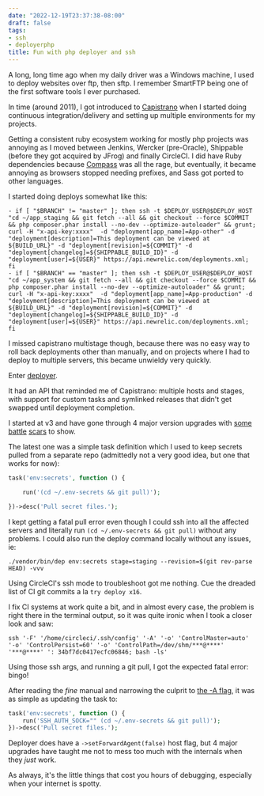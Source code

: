 ```yaml
---
date: "2022-12-19T23:37:38-08:00"
draft: false
tags:
- ssh
- deployerphp
title: Fun with php deployer and ssh
---
```



A long, long time ago when my daily driver was a Windows machine,
I used to deploy websites over ftp, then sftp. I remember SmartFTP being one of the first
software tools I ever purchased.

In time (around 2011), I got introduced to [Capistrano](https://capistranorb.com/) when I started doing continuous integration/delivery and setting up multiple environments for my projects.

Getting a consistent ruby ecosystem working for mostly php projects was annoying as I moved between Jenkins, Wercker (pre-Oracle), Shippable (before they got acquired by JFrog) and finally CircleCI. I did have Ruby dependencies because [Compass](https://github.com/Compass/compass) was all the rage, but eventually, it became annoying as browsers stopped needing prefixes, and Sass got ported to other languages.

I started doing deploys somewhat like this:

```shell
- if [ "$BRANCH" != "master" ]; then ssh -t $DEPLOY_USER@$DEPLOY_HOST "cd ~/app_staging && git fetch --all && git checkout --force $COMMIT && php composer.phar install --no-dev --optimize-autoloader" && grunt; curl -H "x-api-key:xxxx"  -d "deployment[app_name]=App-other" -d "deployment[description]=This deployment can be viewed at ${BUILD_URL}" -d "deployment[revision]=${COMMIT}" -d "deployment[changelog]=${SHIPPABLE_BUILD_ID}" -d "deployment[user]=${USER}" https://api.newrelic.com/deployments.xml; fi
- if [ "$BRANCH" == "master" ]; then ssh -t $DEPLOY_USER@$DEPLOY_HOST "cd ~/app_system && git fetch --all && git checkout --force $COMMIT && php composer.phar install --no-dev --optimize-autoloader" && grunt; curl -H "x-api-key:xxxx"  -d "deployment[app_name]=App-production" -d "deployment[description]=This deployment can be viewed at ${BUILD_URL}" -d "deployment[revision]=${COMMIT}" -d "deployment[changelog]=${SHIPPABLE_BUILD_ID}" -d "deployment[user]=${USER}" https://api.newrelic.com/deployments.xml; fi

```

I missed capistrano multistage though, because there was no easy way to roll back deployments other than manually, and on projects where I had to deploy to multiple servers, this became unwieldy very quickly.

Enter [deployer](https://deployer.org).

It had an API that reminded me of Capistrano: multiple hosts and stages, with support for custom tasks and symlinked releases that didn't get swapped until deployment completion.

I started at v3 and have gone through 4 major version upgrades with [some](https://github.com/deployphp/deployer/pull/1160) [battle](https://github.com/deployphp/deployer/issues/1156) [scars](https://github.com/deployphp/deployer/issues/3337) to show.

The latest one was a simple task definition which I used to keep secrets pulled from a separate repo (admittedly not a very good idea, but one that works for now):

```php
task('env:secrets', function () {

    run('(cd ~/.env-secrets && git pull)');

})->desc('Pull secret files.');
```

I kept getting a fatal pull error even though I could ssh into all the affected servers and literally run `(cd ~/.env-secrets && git pull)` without any problems. I could also run the deploy command locally without any issues, ie:

```shell
./vendor/bin/dep env:secrets stage=staging --revision=$(git rev-parse HEAD) -vvv
```

Using CircleCI's ssh mode to troubleshoot got me nothing. Cue the dreaded list of CI git commits a la `try deploy x16`.

I fix CI systems at work quite a bit, and in almost every case, the problem is right there in the terminal output, so it was quite ironic when I took a closer look and saw:

```shell
ssh '-F' '/home/circleci/.ssh/config' '-A' '-o' 'ControlMaster=auto' '-o' 'ControlPersist=60' '-o' 'ControlPath=/dev/shm/***@****' '***@****' ': 34bf7dc0417ecfc06846; bash -ls'
```

Using those ssh args, and running a git pull, I got the expected fatal error: bingo!

After reading the _fine_ manual and narrowing the culprit to [the -A flag](https://superuser.com/questions/1376111/with-ssh-what-does-the-a-flag-do), it was as simple as updating the task to:

```php
task('env:secrets', function () {
    run('SSH_AUTH_SOCK="" (cd ~/.env-secrets && git pull)');
})->desc('Pull secret files.');
```

Deployer does have a `->setForwardAgent(false)` host flag, but 4 major upgrades have taught me not to mess too much with the internals when they _just_ work.

As always, it's the little things that cost you hours of debugging, especially when your internet is spotty.
